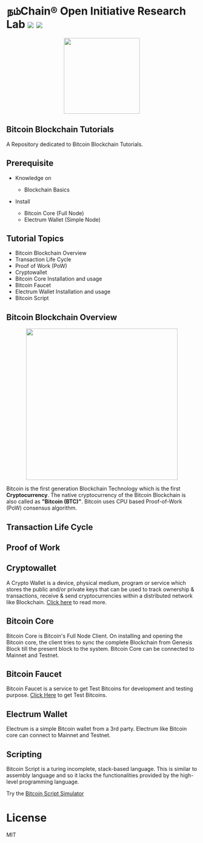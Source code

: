 # நம்Chain® Open Initiative Research Lab ![](https://img.shields.io/badge/Project-Nam-ff69b4.svg) ![](https://img.shields.io/badge/madeby-Ramaguru-blue.svg)

<p align="center">
<img src="https://1.bp.blogspot.com/-0SArWfduw68/XkxV8EmBBcI/AAAAAAAAABw/h9aWSWbm0J4kilgn3xddzQ3PdoP-e3RZgCLcBGAsYHQ/s1600/SAVE_20200127_132431.jpg" width="200" align="center">
</p>  

## Bitcoin Blockchain Tutorials

A Repository dedicated to Bitcoin Blockchain Tutorials.

## Prerequisite
- Knowledge on 
    - Blockchain Basics
    
 - Install
    - Bitcoin Core (Full Node)
    - Electrum Wallet (Simple Node)
    
## Tutorial Topics
  - Bitcoin Blockchain Overview
  - Transaction Life Cycle
  - Proof of Work (PoW)
  - Cryptowallet
  - Bitcoin Core Installation and usage
  - Bitcoin Faucet
  - Electrum Wallet Installation and usage
  - Bitcoin Script
          
## Bitcoin Blockchain Overview

<p align="center">
<img src="https://bitcoin.org/img/icons/logotop.svg?1601241030" width="400" align="center">
</p>  

Bitcoin is the first generation Blockchain Technology which is the first **Cryptocurrency**.  The native cryptocurrency of the Bitcoin Blockchain is also called as **"Bitcoin (BTC)"**. Bitcoin uses CPU based Proof-of-Work (PoW) consensus algorithm. 

## Transaction Life Cycle

## Proof of Work

## Cryptowallet
A Crypto Wallet is a device, physical medium, program or service which stores the public and/or private keys that can be used to track ownership & transactions, receive & send cryptocurrencies within a distributed network like Blockchain. [Click here](https://namchain.blogspot.com/p/crypto-wallets.html) to read more.

## Bitcoin Core 

Bitcoin Core is Bitcoin's Full Node Client. On installing and opening the Bitcoin core, the client tries to sync the complete Blockchain from Genesis Block till the present block to the system. Bitcoin Core can be connected to Mainnet and Testnet.

## Bitcoin Faucet  

Bitcoin Faucet is a service to get Test Bitcoins for development and testing purpose. [Click Here](https://testnet-faucet.mempool.co/) to get Test Bitcoins.

## Electrum Wallet  

Electrum is a simple Bitcoin wallet from a 3rd party. Electrum like Bitcoin core can connect to Mainnet and Testnet.

## Scripting

Bitcoin Script is a turing incomplete, stack-based language. This is similar to assembly language and so it lacks the functionalities provided by the high-level programming language. 

Try the [Bitcoin Script Simulator](https://siminchen.github.io/bitcoinIDE/build/editor.html)

# License

MIT
